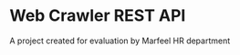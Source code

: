 Web Crawler REST API
=====================

A project created for evaluation by Marfeel HR department

